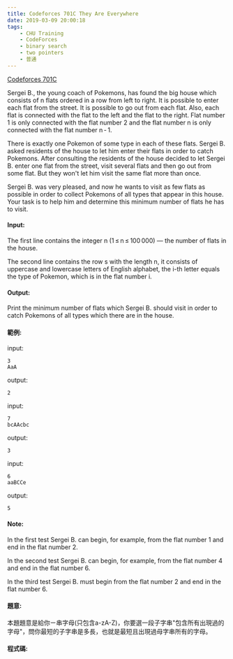 ```yaml
---
title: Codeforces 701C They Are Everywhere
date: 2019-03-09 20:00:18
tags:
    - CHU Training
    - CodeForces
    - binary search
    - two pointers
    - 普通
---
```

[Codeforces 701C](https://codeforces.com/problemset/problem/701/C)
<!-- more -->
Sergei B., the young coach of Pokemons, has found the big house which consists of n flats ordered in a row from left to right. It is possible to enter each flat from the street. It is possible to go out from each flat. Also, each flat is connected with the flat to the left and the flat to the right. Flat number 1 is only connected with the flat number 2 and the flat number n is only connected with the flat number n - 1.

There is exactly one Pokemon of some type in each of these flats. Sergei B. asked residents of the house to let him enter their flats in order to catch Pokemons. After consulting the residents of the house decided to let Sergei B. enter one flat from the street, visit several flats and then go out from some flat. But they won't let him visit the same flat more than once.

Sergei B. was very pleased, and now he wants to visit as few flats as possible in order to collect Pokemons of all types that appear in this house. Your task is to help him and determine this minimum number of flats he has to visit.


#### Input:
The first line contains the integer n (1 ≤ n ≤ 100 000) — the number of flats in the house.

The second line contains the row s with the length n, it consists of uppercase and lowercase letters of English alphabet, the i-th letter equals the type of Pokemon, which is in the flat number i.

#### Output:
Print the minimum number of flats which Sergei B. should visit in order to catch Pokemons of all types which there are in the house.

#### 範例:
input:
```
3
AaA
```
output:
```
2
```
input:
```
7
bcAAcbc
```
output:
```
3
```
input:
```
6
aaBCCe
```
output:
```
5
```
#### Note:
In the first test Sergei B. can begin, for example, from the flat number 1 and end in the flat number 2.

In the second test Sergei B. can begin, for example, from the flat number 4 and end in the flat number 6.

In the third test Sergei B. must begin from the flat number 2 and end in the flat number 6.

#### 題意:
本題題意是給你ㄧ串字母(只包含a-zA-Z)，你要選一段子字串"包含所有出現過的字母"，問你最短的子字串是多長，也就是最短且出現過母字串所有的字母。

#### 程式碼:
<script src="https://gist.github.com/Daviswww/d78d6145cc18240f8586230ea46b906c.js"></script>

